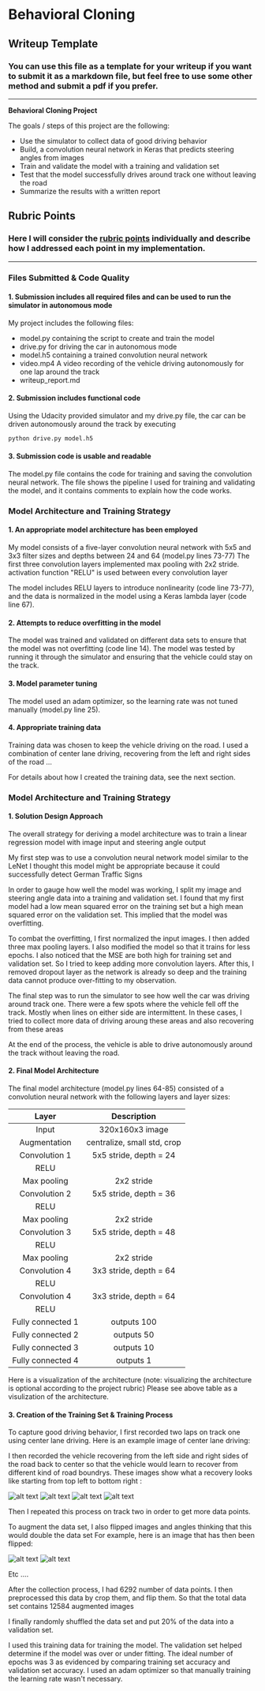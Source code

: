 # **Behavioral Cloning** 

## Writeup Template

### You can use this file as a template for your writeup if you want to submit it as a markdown file, but feel free to use some other method and submit a pdf if you prefer.

---

**Behavioral Cloning Project**

The goals / steps of this project are the following:
* Use the simulator to collect data of good driving behavior
* Build, a convolution neural network in Keras that predicts steering angles from images
* Train and validate the model with a training and validation set
* Test that the model successfully drives around track one without leaving the road
* Summarize the results with a written report


[//]: # (Image References)

[image1]: ./examples/placeholder.png "Model Visualization"
[image2]: ./examples/rec1.jpg "Recovery Image"
[image3]: ./examples/rec2.jpg "Recovery Image"
[image4]: ./examples/rec3.jpg "Recovery Image"
[image5]: ./examples/rec4.jpg "Recovery Image"
[image6]: ./examples/normal.jpg "Normal Image"
[image7]: ./examples/normal_f.jpg "Flipped Image"

## Rubric Points
### Here I will consider the [rubric points](https://review.udacity.com/#!/rubrics/432/view) individually and describe how I addressed each point in my implementation.  

---
### Files Submitted & Code Quality

#### 1. Submission includes all required files and can be used to run the simulator in autonomous mode

My project includes the following files:
* model.py containing the script to create and train the model
* drive.py for driving the car in autonomous mode
* model.h5 containing a trained convolution neural network 
* video.mp4 A video recording of the vehicle driving autonomously for one lap around the track
* writeup_report.md

#### 2. Submission includes functional code
Using the Udacity provided simulator and my drive.py file, the car can be driven autonomously around the track by executing 
```sh
python drive.py model.h5
```

#### 3. Submission code is usable and readable

The model.py file contains the code for training and saving the convolution neural network. The file shows the pipeline I used for training and validating the model, and it contains comments to explain how the code works.

### Model Architecture and Training Strategy

#### 1. An appropriate model architecture has been employed

My model consists of a five-layer convolution neural network with 5x5 and 3x3 filter sizes and depths between 24 and 64 (model.py lines 73-77)
The first three convolution layers implemented max pooling with 2x2 stride. activation function "RELU" is used between every convolution layer

The model includes RELU layers to introduce nonlinearity (code line 73-77), and the data is normalized in the model using a Keras lambda layer (code line 67). 

#### 2. Attempts to reduce overfitting in the model

The model was trained and validated on different data sets to ensure that the model was not overfitting (code line 14). The model was tested by running it through the simulator and ensuring that the vehicle could stay on the track.

#### 3. Model parameter tuning

The model used an adam optimizer, so the learning rate was not tuned manually (model.py line 25).

#### 4. Appropriate training data

Training data was chosen to keep the vehicle driving on the road. I used a combination of center lane driving, recovering from the left and right sides of the road ... 

For details about how I created the training data, see the next section. 

### Model Architecture and Training Strategy

#### 1. Solution Design Approach

The overall strategy for deriving a model architecture was to train a linear regression model with image input and steering angle output

My first step was to use a convolution neural network model similar to the LeNet I thought this model might be appropriate because it could successfully detect German Traffic Signs

In order to gauge how well the model was working, I split my image and steering angle data into a training and validation set. I found that my first model had a low mean squared error on the training set but a high mean squared error on the validation set. This implied that the model was overfitting. 

To combat the overfitting, I first normalized the input images. I then added three max pooling layers. I also modified the model so that it trains for less epochs. I also noticed that the MSE are both high for training set and validation set. So I tried to keep adding more convolution layers. After this, I removed dropout layer as the network is already so deep and the training data cannot produce over-fitting to my observation.

The final step was to run the simulator to see how well the car was driving around track one. There were a few spots where the vehicle fell off the track. Mostly when lines on either side are intermittent. In these cases, I tried to collect more data of driving aroung these areas and also recovering from these areas 

At the end of the process, the vehicle is able to drive autonomously around the track without leaving the road.

#### 2. Final Model Architecture

The final model architecture (model.py lines 64-85) consisted of a convolution neural network with the following layers and layer sizes:

| Layer         		|     Description	        					| 
|:---------------------:|:---------------------------------------------:| 
| Input         		| 320x160x3 image   							| 
| Augmentation        		| centralize, small std, crop  		| 
| Convolution 1     	| 5x5 stride, depth = 24 	|
| RELU					|												|
| Max pooling	      	| 2x2 stride	 				|
| Convolution 2     	| 5x5 stride, depth = 36 	|
| RELU					|												|
| Max pooling	      	| 2x2 stride	 				|
| Convolution 3     	| 5x5 stride, depth = 48 	|
| RELU					|												|
| Max pooling	      	| 2x2 stride	 				|
| Convolution 4     	| 3x3 stride, depth = 64 	|
| RELU					|												|
| Convolution 4     	| 3x3 stride, depth = 64 	|
| RELU					|												|
| Fully connected 1		| outputs 100  									|
| Fully connected 2		| outputs 50  									|
| Fully connected 3		| outputs 10  									|
| Fully connected 4		| outputs 1  									|


Here is a visualization of the architecture (note: visualizing the architecture is optional according to the project rubric)
Please see above table as a visulization of the architecture.

#### 3. Creation of the Training Set & Training Process

To capture good driving behavior, I first recorded two laps on track one using center lane driving. Here is an example image of center lane driving:


I then recorded the vehicle recovering from the left side and right sides of the road back to center so that the vehicle would learn to recover from different kind of road boundrys. These images show what a recovery looks like starting from top left to bottom right :

![alt text][image2]
![alt text][image3]
![alt text][image4]
![alt text][image5]

Then I repeated this process on track two in order to get more data points.

To augment the data set, I also flipped images and angles thinking that this would double the data set For example, here is an image that has then been flipped:

![alt text][image6]
![alt text][image7]

Etc ....

After the collection process, I had 6292 number of data points. I then preprocessed this data by crop them, and flip them. So that the total data set contains 12584 augmented images


I finally randomly shuffled the data set and put 20% of the data into a validation set. 

I used this training data for training the model. The validation set helped determine if the model was over or under fitting. The ideal number of epochs was 3 as evidenced by comparing training set accuracy and validation set accuracy. I used an adam optimizer so that manually training the learning rate wasn't necessary.
